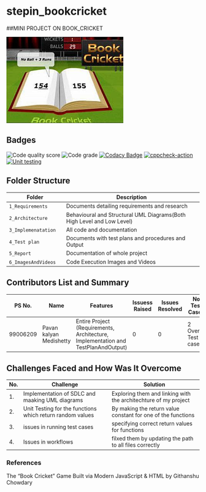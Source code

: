 # stepin_bookcricket
##MINI PROJECT ON BOOK_CRICKET


![Capture](https://github.com/pavankalyanmedishetty/stepin_bookcricket/blob/37f8c6ce7ad83105ff7583f4f18c49c49d0820a7/6_ImagesAndVideos/bookcricket.jpg)

## Badges
![Code quality score](https://www.code-inspector.com/project/27544/score/svg)
![Code grade](https://www.code-inspector.com/project/27544/status/svg)
[![Codacy Badge](https://app.codacy.com/project/badge/Grade/52a6c05f6d1940c680671e6f02d9c6ee)](https://www.codacy.com/gh/pavankalyanmedishetty/stepin_bookcricket/dashboard?utm_source=github.com&amp;utm_medium=referral&amp;utm_content=pavankalyanmedishetty/stepin_bookcricket&amp;utm_campaign=Badge_Grade)
[![cppcheck-action](https://github.com/pavankalyanmedishetty/stepin_bookcricket/actions/workflows/cppcheck.yml/badge.svg)](https://github.com/pavankalyanmedishetty/stepin_bookcricket/actions/workflows/cppcheck.yml)
[![Unit testing](https://github.com/pavankalyanmedishetty/stepin_bookcricket/actions/workflows/unit-test.yml/badge.svg)](https://github.com/pavankalyanmedishetty/stepin_bookcricket/actions/workflows/unit-test.yml)
## Folder Structure
Folder                   | Description
-------------------------| -----------------------------------------
`1_Requirements`         | Documents detailing requirements and research
`2_Architecture      `         | Behavioural and Structural UML Diagrams(Both High Level and Low Level)
`3_Implemenatation `     | All code and documentation
`4_Test plan     `       | Documents with test plans and procedures and Output
`5_Report`               | Documentation of whole project
`6_ImagesAndVideos`      | Code Execution Images and Videos



## Contributors List and Summary

PS No. |  Name               |    Features    | Issuess Raised |Issues Resolved|No Test Cases|Test Case Pass
-------|---------------------|----------------|----------------|---------------|-------------|--------------
99006209 |Pavan kalyan Medishetty  | Entire Project (Requirements, Architecture, Implementation and TestPlanAndOutput)  | 0        |0  |2 Overall Test cases  | All Passed     
  

## Challenges Faced and How Was It Overcome
| No. | Challenge | Solution
|-----|-----------|--------
|1. | Implementation of SDLC and maaking UML diagrams | Exploring them and linking with the architechture of my project 
|2. | Unit Testing for the functions which return random values | By making the return value constant for one of the functions |
|3. | issues in running test cases | specifying correct return values for functions
|4. | Issues in workflows | filxed them by updating the path to all files correctly
### References
The “Book Cricket” Game Built via Modern JavaScript & HTML by Githanshu Chowdary

